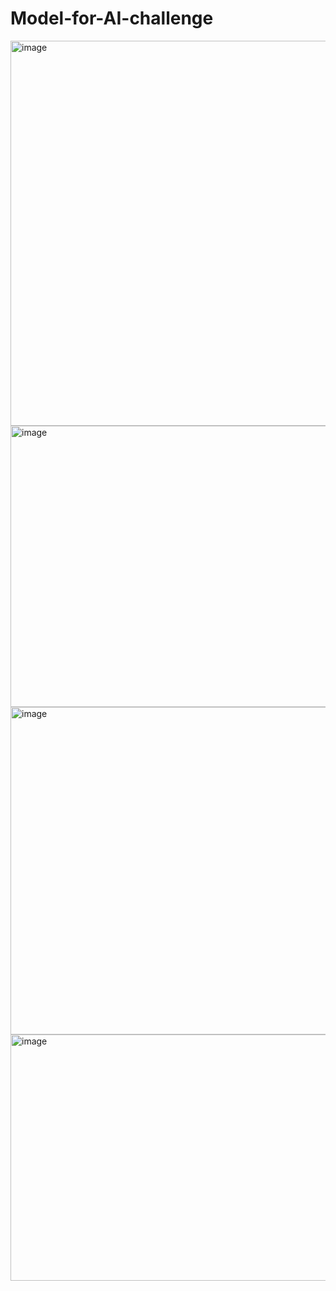 # Model-for-AI-challenge

<img width="1551" height="616" alt="image" src="https://github.com/user-attachments/assets/d67c000d-044c-47bd-beb0-15931fb24a70" />

<img width="809" height="450" alt="image" src="https://github.com/user-attachments/assets/03d38322-b7c4-458d-8006-2417b403d589" />

<img width="779" height="524" alt="image" src="https://github.com/user-attachments/assets/b04b5bd5-a592-4264-ba95-a5fb910391b7" />

<img width="1403" height="394" alt="image" src="https://github.com/user-attachments/assets/eb03ae13-4f41-4303-8cf3-a9393a82cd57" />

